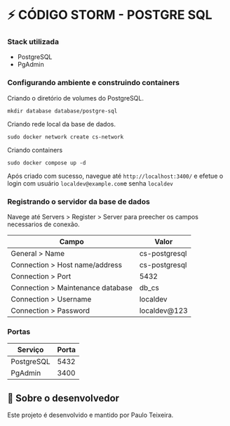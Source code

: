 # ⚡ CÓDIGO STORM - POSTGRE SQL #

### Stack utilizada

- PostgreSQL
- PgAdmin

### Configurando ambiente e construindo containers

Criando o diretório de volumes do PostgreSQL.

```
mkdir database database/postgre-sql
```

Criando rede local da base de dados.
```
sudo docker network create cs-network
```

Criando containers

```
sudo docker compose up -d
```

Após criado com sucesso, navegue até `http://localhost:3400/` e efetue o login com usuário `localdev@example.com`e senha `localdev`


### Registrando o servidor da base de dados

Navege até Servers > Register > Server para preecher os campos necessarios de conexão.

| Campo  | Valor |
| --- | --- |
| General > Name | cs-postgresql | 
| Connection > Host name/address | cs-postgresql |
| Connection > Port | 5432 |
| Connection > Maintenance database | db_cs |
| Connection > Username | localdev |
| Connection > Password | localdev@123 |

### Portas
| Serviço  | Porta |
| --- | --- |
| PostgreSQL | 5432 |
| PgAdmin | 3400 |

## 🚀 Sobre o desenvolvedor

Este projeto é desenvolvido e mantido por Paulo Teixeira.
